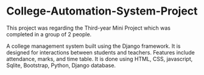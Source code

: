 # College-Automation-System-Project

This project was regarding the Third-year Mini Project which was completed in a group of 2 people. 

A college management system built using the Django
framework. It is designed for interactions between
students and teachers. Features include attendance,
marks, and time table.
It is done using HTML, CSS, javascript, Sqlite, Bootstrap,
Python, Django database.


